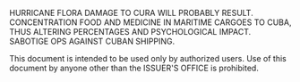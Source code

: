 HURRICANE FLORA DAMAGE TO CURA WILL PROBABLY RESULT. CONCENTRATION FOOD AND MEDICINE IN MARITIME CARGOES TO CUBA, THUS ALTERING PERCENTAGES AND PSYCHOLOGICAL IMPACT. SABOTIGE OPS AGAINST CUBAN SHIPPING.

This document is intended to be used only by authorized users. Use of this document by anyone other than the ISSUER'S OFFICE is prohibited.